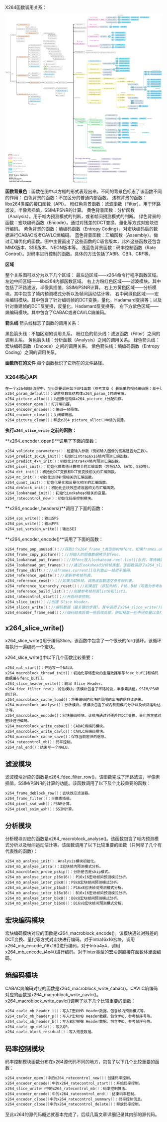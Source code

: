 X264函数调用关系：



![x264](image/x264-1660115955643.jpg)



**函数背景色**：函数在图中以方框的形式表现出来。不同的背景色标志了该函数不同的作用：
白色背景的函数：不加区分的普通内部函数。
浅棕背景的函数：libx264类库的接口函数（API）。
粉红色背景函数：滤波函数（Filter）。用于环路滤波，半像素插值，SSIM/PSNR的计算。
黄色背景函数：分析函数（Analysis）。用于帧内预测模式的判断，或者帧间预测模式的判断。
绿色背景的函数：宏块编码函数（Encode）。通过对残差的DCT变换、量化等方式对宏块进行编码。
紫色背景的函数：熵编码函数（Entropy Coding）。对宏块编码后的数据进行CABAC或者CAVLC熵编码。
蓝色背景函数：汇编函数（Assembly）。做过汇编优化的函数。图中主要画出了这些函数的C语言版本，此外这些函数还包含MMX版本、SSE版本、NEON版本等。
浅蓝色背景函数：码率控制函数（Rate Control）。对码率进行控制的函数。具体的方法包括了ABR、CBR、CRF等。

**区域**

整个关系图可以分为以下几个区域：
最左边区域——x264命令行程序函数区域。
左边中间区域——libx264内部函数区域。
右上方粉红色区域——滤波模块。其中包括了环路滤波，半像素插值，SSIM/PSNR计算。
右上方黄色区域——分析模块。其中包含了帧内预测模式分析以及帧间运动估计等。
右中间绿色区域——宏块编码模块。其中包含了针对编码帧的DCT变换，量化，Hadamard变换等；以及针对重建帧的DCT反变换，反量化，Hadamard反变换等。
右下方紫色区域——熵编码模块。其中包含了CABAC或者CAVLC熵编码。

**箭头线**
箭头线标志了函数的调用关系：

黑色箭头线：不加区别的调用关系。
粉红色的箭头线：滤波函数（Filter）之间的调用关系。
黄色箭头线：分析函数（Analysis）之间的调用关系。
绿色箭头线：宏块编码函数（Encode）之间的调用关系。
紫色箭头线：熵编码函数（Entropy Coding）之间的调用关系。

**函数所在的文件**
每个函数标识了它所在的文件路径。



### X264核心API

```c++
在一个x264编码流程中，至少需要调用如下API函数（参考文章《 最简单的视频编码器：基于libx264（编码YUV为H.264）》）：
x264_param_default()：设置参数集结构体x264_param_t的缺省值。
x264_picture_alloc()：为图像结构体x264_picture_t分配内存。
x264_encoder_open()：打开编码器。
x264_encoder_encode()：编码一帧图像。
x264_encoder_close()：关闭编码器。
x264_picture_clean()：释放x264_picture_alloc()申请的资源。
```

**执行`x264_slice_write` 之前的函数：**

**x264_encoder_open()**调用了下面的函数：

```c++
x264_validate_parameters()：检查输入参数（例如输入图像的宽高是否为正数）。
x264_predict_16x16_init()：初始化Intra16x16帧内预测汇编函数。
x264_predict_4x4_init()：初始化Intra4x4帧内预测汇编函数。
x264_pixel_init()：初始化像素值计算相关的汇编函数（包括SAD、SATD、SSD等）。
x264_dct_init()：初始化DCT变换和DCT反变换相关的汇编函数。
x264_mc_init()：初始化运动补偿相关的汇编函数。
x264_quant_init()：初始化量化和反量化相关的汇编函数。
x264_deblock_init()：初始化去块效应滤波器相关的汇编函数。
x264_lookahead_init()：初始化Lookahead相关的变量。
x264_ratecontrol_new()：初始化码率控制模块。
```

**x264_encoder_headers()**调用了下面的函数：

```c++
x264_sps_write()：输出SPS
x264_pps_write()：输出PPS
x264_sei_version_write()：输出SEI
```

**x264_encoder_encode()**调用了下面的函数：

```c++
x264_frame_pop_unused()：//获取1个x264_frame_t类型结构体fenc。如果frames.unused[]队列不为空，就调用x264_frame_pop()从unused[]队列取1个现成的；否则就调用x264_frame_new()创建一个新的。
x264_frame_copy_picture()：//将输入的图像数据拷贝至fenc。
x264_lookahead_put_frame()：//将fenc放入lookahead.next.list[]队列，等待确定帧类型。
x264_lookahead_get_frames()：//通过lookahead分析帧类型。该函数调用了x264_slicetype_decide()，x264_slicetype_analyse()和x264_slicetype_frame_cost()等函数。经过一些列分析之后，最终确定了帧类型信息，并且将帧放入frames.current[]队列。
x264_frame_shift()：//从frames.current[]队列取出一帧用于编码。
x264_reference_update()：//更新参考帧列表。
x264_reference_reset()：//如果为IDR帧，调用该函数清空参考帧列表。
x264_reference_hierarchy_reset()：//如果是I（非IDR帧）、P帧、B帧（可做为参考帧），调用该函数（还没研究）。
x264_reference_build_list()：//创建参考帧列表list0和list1。
x264_ratecontrol_start()：//开启码率控制。
x264_slice_init()：//创建 Slice Header。
x264_slices_write()：//编码数据（最关键的步骤）。其中调用了x264_slice_write()完成了编码的工作（注意“x264_slices_write()”和“x264_slice_write()”名字差了一个“s”）。
x264_encoder_frame_end()：//编码结束后做一些后续处理，例如释放一些中间变量以及打印输出一些统计信息。其中调用了x264_frame_push_unused()将fenc重新放回frames.unused[]队列，并且调用x264_ratecontrol_end()关闭码率控制。
```

## x264_slice_write()

x264_slice_write()用于编码Slice。该函数中包含了一个很长的for()循环。该循环每执行一遍编码一个宏块。

x264_slice_write()中以下几个函数比较重要：

```
x264_nal_start()：开始写一个NALU。
x264_macroblock_thread_init()：初始化存储宏块的重建数据缓存fdec_buf[]和编码数据缓存fenc_buf[]。
x264_slice_header_write()：输出 Slice Header。
x264_fdec_filter_row()：滤波模块。该模块包含了环路滤波，半像素插值，SSIM/PSNR的计算。
x264_macroblock_cache_load()：将要编码的宏块的周围的宏块的信息读进来。
x264_macroblock_analyse()：分析模块。该模块包含了帧内预测模式分析以及帧间运动估计等。
x264_macroblock_encode()：宏块编码模块。该模块通过对残差的DCT变换、量化等方式对宏块进行编码。
x264_macroblock_write_cabac()：CABAC熵编码模块。
x264_macroblock_write_cavlc()：CAVLC熵编码模块。
x264_macroblock_cache_save()：保存当前宏块的信息。
x264_ratecontrol_mb()：码率控制。
x264_nal_end()：结束写一个NALU。
```

## 滤波模块

滤波模块对应的函数是x264_fdec_filter_row()。该函数完成了环路滤波，半像素插值，SSIM/PSNR的计算的功能。该函数调用了以下及个比较重要的函数：

```c++
x264_frame_deblock_row()：去块效应滤波器。
x264_frame_filter()：半像素插值。
x264_pixel_ssd_wxh()：PSNR计算。
x264_pixel_ssim_wxh()：SSIM计算。
```

## 分析模块

分析模块对应的函数是x264_macroblock_analyse()。该函数包含了帧内预测模式分析以及帧间运动估计等。该函数调用了以下比较重要的函数（只列举了几个有代表性的函数）：

```c++
x264_mb_analyse_init()：Analysis模块初始化。
x264_mb_analyse_intra()：I宏块帧内预测模式分析。
x264_macroblock_probe_pskip()：分析是否是skip模式。
x264_mb_analyse_inter_p16x16()：P16x16宏块帧间预测模式分析。
x264_mb_analyse_inter_p8x8()：P8x8宏块帧间预测模式分析。
x264_mb_analyse_inter_p16x8()：P16x8宏块帧间预测模式分析。
x264_mb_analyse_inter_b16x16()：B16x16宏块帧间预测模式分析。
x264_mb_analyse_inter_b8x8()：B8x8宏块帧间预测模式分析。
x264_mb_analyse_inter_b16x8()：B16x8宏块帧间预测模式分析。
```

## 宏块编码模块

宏块编码模块对应的函数是x264_macroblock_encode()。该模块通过对残差的DCT变换、量化等方式对宏块进行编码。对于Intra16x16宏块，调用x264_mb_encode_i16x16()进行编码，对于Intra4x4，调用x264_mb_encode_i4x4()进行编码。对于Inter类型的宏块则直接在函数体里面编码。

## 熵编码模块

CABAC熵编码对应的函数是x264_macroblock_write_cabac()。CAVLC熵编码对应的函数是x264_macroblock_write_cavlc()。x264_macroblock_write_cavlc()调用了以下几个比较重要的函数：

```c++
x264_cavlc_mb_header_i()：写入I宏块MB Header数据。包含帧内预测模式等。
x264_cavlc_mb_header_p()：写入P宏块MB Header数据。包含MVD、参考帧序号等。
x264_cavlc_mb_header_b()：写入B宏块MB Header数据。包含MVD、参考帧序号等。
x264_cavlc_qp_delta()：写入QP。
x264_cavlc_block_residual()：写入残差数据。
```

## 码率控制模块

码率控制模块函数分布在x264源代码不同的地方，包含了以下几个比较重要的函数：

```c++
x264_encoder_open()中的x264_ratecontrol_new()：创建码率控制。
x264_encoder_encode()中的x264_ratecontrol_start()：开始码率控制。
x264_slice_write()中的x264_ratecontrol_mb()：码率控制算法。
x264_encoder_encode()中的x264_ratecontrol_end()：结束码率控制。
x264_encoder_close()中的x264_ratecontrol_summary()：码率控制信息。
x264_encoder_close()中的x264_ratecontrol_delete()：释放码率控制。
```

至此x264的源代码概述就基本完成了，后续几篇文章详细记录其内部的源代码。